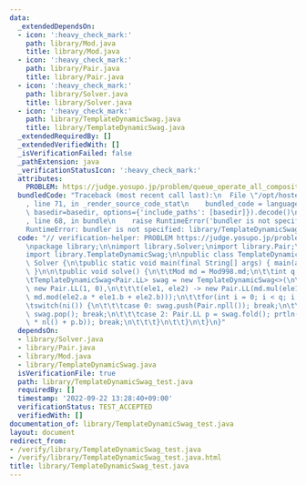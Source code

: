 ```yaml
---
data:
  _extendedDependsOn:
  - icon: ':heavy_check_mark:'
    path: library/Mod.java
    title: library/Mod.java
  - icon: ':heavy_check_mark:'
    path: library/Pair.java
    title: library/Pair.java
  - icon: ':heavy_check_mark:'
    path: library/Solver.java
    title: library/Solver.java
  - icon: ':heavy_check_mark:'
    path: library/TemplateDynamicSwag.java
    title: library/TemplateDynamicSwag.java
  _extendedRequiredBy: []
  _extendedVerifiedWith: []
  _isVerificationFailed: false
  _pathExtension: java
  _verificationStatusIcon: ':heavy_check_mark:'
  attributes:
    PROBLEM: https://judge.yosupo.jp/problem/queue_operate_all_composite
  bundledCode: "Traceback (most recent call last):\n  File \"/opt/hostedtoolcache/Python/3.10.6/x64/lib/python3.10/site-packages/onlinejudge_verify/documentation/build.py\"\
    , line 71, in _render_source_code_stat\n    bundled_code = language.bundle(stat.path,\
    \ basedir=basedir, options={'include_paths': [basedir]}).decode()\n  File \"/opt/hostedtoolcache/Python/3.10.6/x64/lib/python3.10/site-packages/onlinejudge_verify/languages/user_defined.py\"\
    , line 68, in bundle\n    raise RuntimeError('bundler is not specified: {}'.format(str(path)))\n\
    RuntimeError: bundler is not specified: library/TemplateDynamicSwag_test.java\n"
  code: "// verification-helper: PROBLEM https://judge.yosupo.jp/problem/queue_operate_all_composite\n\
    \npackage library;\n\nimport library.Solver;\nimport library.Pair;\nimport library.Mod;\n\
    import library.TemplateDynamicSwag;\n\npublic class TemplateDynamicSwag_test extends\
    \ Solver {\n\tpublic static void main(final String[] args) { main(args, new TemplateDynamicSwag_test());\
    \ }\n\n\tpublic void solve() {\n\t\tMod md = Mod998.md;\n\t\tint q = ni();\n\t\
    \tTemplateDynamicSwag<Pair.LL> swag = new TemplateDynamicSwag<>(\n\t\t\t() ->\
    \ new Pair.LL(1, 0),\n\t\t\t(ele1, ele2) -> new Pair.LL(md.mul(ele1.a, ele2.a),\
    \ md.mod(ele2.a * ele1.b + ele2.b)));\n\t\tfor(int i = 0; i < q; i ++) {\n\t\t\
    \tswitch(ni()) {\n\t\t\tcase 0: swag.push(Pair.npll()); break;\n\t\t\tcase 1:\
    \ swag.pop(); break;\n\t\t\tcase 2: Pair.LL p = swag.fold(); prtln(md.mod(p.a\
    \ * nl() + p.b)); break;\n\t\t\t}\n\t\t}\n\t}\n}"
  dependsOn:
  - library/Solver.java
  - library/Pair.java
  - library/Mod.java
  - library/TemplateDynamicSwag.java
  isVerificationFile: true
  path: library/TemplateDynamicSwag_test.java
  requiredBy: []
  timestamp: '2022-09-22 13:28:40+09:00'
  verificationStatus: TEST_ACCEPTED
  verifiedWith: []
documentation_of: library/TemplateDynamicSwag_test.java
layout: document
redirect_from:
- /verify/library/TemplateDynamicSwag_test.java
- /verify/library/TemplateDynamicSwag_test.java.html
title: library/TemplateDynamicSwag_test.java
---
```

